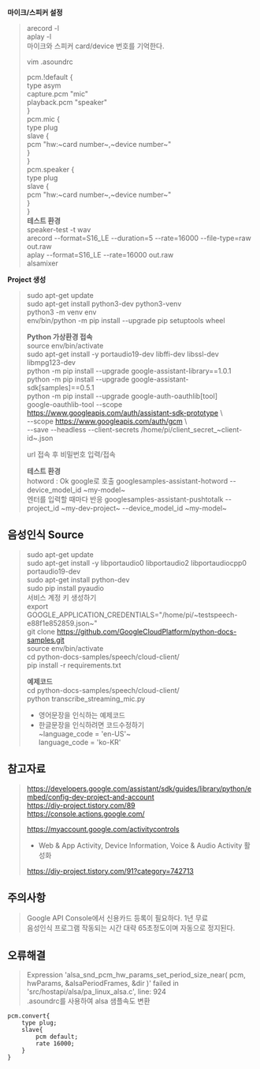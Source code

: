 **마이크/스피커 설정**
> arecord -l  
> aplay -l  
> 마이크와 스피커 card/device 번호를 기억한다.
>
> vim .asoundrc
> 
>pcm.!default {  
>  	type asym  
>  	capture.pcm "mic"  
>  	playback.pcm "speaker"  
>}  
>pcm.mic {  
>	type plug  
>	slave {  
>   	pcm "hw:~card number~,~device number~"  
>	}  
>}  
>pcm.speaker {  
>	type plug  
>	slave {  
>		pcm "hw:~card number~,~device number~"  
>  	}  
>}  
>**테스트 환경**  
> speaker-test -t wav  
> arecord --format=S16_LE --duration=5 --rate=16000 --file-type=raw out.raw  
> aplay --format=S16_LE --rate=16000 out.raw  
> alsamixer  

**Project 생성**
> sudo apt-get update  
> sudo apt-get install python3-dev python3-venv  
> python3 -m venv env  
> env/bin/python -m pip install --upgrade pip setuptools wheel  
> 
> 
> 
> 
> **Python 가상환경 접속**  
> source env/bin/activate  
> sudo apt-get install -y portaudio19-dev libffi-dev libssl-dev libmpg123-dev  
> python -m pip install --upgrade google-assistant-library==1.0.1  
> python -m pip install --upgrade google-assistant-sdk[samples]==0.5.1  
> python -m pip install --upgrade google-auth-oauthlib[tool]  
> google-oauthlib-tool --scope https://www.googleapis.com/auth/assistant-sdk-prototype \  
> --scope https://www.googleapis.com/auth/gcm \  
> --save --headless --client-secrets /home/pi/client_secret_~client-id~.json  
> 
> url 접속 후 비밀번호 입력/접속  
>
>
> **테스트 환경**  
> hotword : Ok google로 호출
> googlesamples-assistant-hotword --device_model_id ~my-model~  
> 엔터를 입력할 때마다 반응
> googlesamples-assistant-pushtotalk --project_id ~my-dev-project~ --device_model_id ~my-model~  

**음성인식 Source**
-
> sudo apt-get update  
> sudo apt-get install -y libportaudio0 libportaudio2 libportaudiocpp0 portaudio19-dev  
> sudo apt-get install python-dev  
> sudo pip install pyaudio  
> 서비스 계정 키 생성하기  
> export GOOGLE_APPLICATION_CREDENTIALS="/home/pi/~testspeech-e88f1e852859.json~"  
> git clone https://github.com/GoogleCloudPlatform/python-docs-samples.git  
> source env/bin/activate  
> cd python-docs-samples/speech/cloud-client/  
> pip install -r requirements.txt  
>  
> **예제코드**  
> cd python-docs-samples/speech/cloud-client/  
> python transcribe_streaming_mic.py  
> - 영어문장을 인식하는 예제코드  
> - 한글문장을 인식하려면 코드수정하기  
> ~language_code = 'en-US'~  
> language_code = 'ko-KR'  





**참고자료**
-
> https://developers.google.com/assistant/sdk/guides/library/python/embed/config-dev-project-and-account  
> https://diy-project.tistory.com/89  
> https://console.actions.google.com/
>
> https://myaccount.google.com/activitycontrols  
> - Web & App Activity, Device Information, Voice & Audio Activity 활성화  
>
> https://diy-project.tistory.com/91?category=742713

**주의사항**
-
> Google API Console에서 신용카드 등록이 필요하다. 1년 무료  
> 음성인식 프로그램 작동되는 시간 대략 65초정도이며 자동으로 정지된다.  
  

**오류해결**
-
> Expression 'alsa_snd_pcm_hw_params_set_period_size_near( pcm, hwParams, &alsaPeriodFrames, &dir )' failed in  
> 'src/hostapi/alsa/pa_linux_alsa.c', line: 924  
> .asoundrc를 사용하여 alsa 샘플속도 변환
  
``` 
pcm.convert{  
    type plug;
    slave{
        pcm default;
        rate 16000;
    }
}
```
